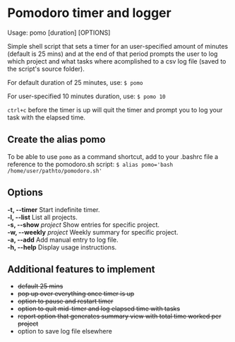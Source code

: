 # Pomodoro timer and logger


Usage: pomo [duration] [OPTIONS]  

  
Simple shell script that sets a timer for an user-specified amount of minutes (default is 25 mins) and at the end of that period prompts the user to log which project and what tasks where acomplished to a csv log file (saved to the script's source folder).

For default duration of 25 minutes, use:
`$ pomo` 

For user-specified 10 minutes duration, use:
`$ pomo 10`

`ctrl+c` before the timer is up will quit the timer and prompt you to log your task with the elapsed time.


## Create the alias pomo
To be able to use `pomo` as a command shortcut, add to your .bashrc file a reference to the pomodoro.sh script:
`$ alias pomo='bash /home/user/pathto/pomodoro.sh'`


## Options
**-t, --timer** 	        Start indefinite timer.  
**-l, --list**				List all projects.  
**-s, --show** *project*	Show entries for specific project.  
**-w, --weekly** *project* 	Weekly summary for specific project.    
**-a, --add** 				Add manual entry to log file.  
**-h, --help**				Display usage instructions.  



## Additional features to implement
* ~~default 25 mins~~
* ~~pop up over everything once timer is up~~ 
* ~~option to pause and restart timer~~
* ~~option to quit mid-timer and log elapsed time with tasks~~
* ~~report option that generates summary view with total time worked per project~~
* option to save log file elsewhere 





